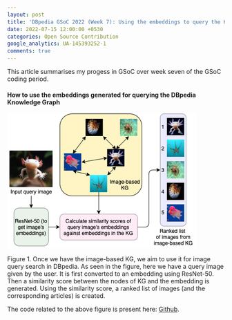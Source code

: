 ```yaml
---
layout: post
title: 'DBpedia GSoC 2022 (Week 7): Using the embeddings to query the Knowledge Graph'
date: 2022-07-15 12:00:00 +0530
categories: Open Source Contribution
google_analytics: UA-145393252-1
comments: true
---
```


This article summarises my progess in GSoC over week seven of the GSoC coding period.

#### How to use the embeddings generated for querying the DBpedia Knowledge Graph

![Using the embeddings](../assets/images/gsoc_images/GSoC_methodology_part2_v0.1.png)

Figure 1. Once we have the image-based KG, we aim to use it for image query search in DBpedia. As seen in the figure, here we have a query image given by the user. It is first converted to an embedding using ResNet-50. Then a similarity score between the nodes of KG and the embedding is generated. Using the similarity score, a ranked list of images (and the corresponding articles) is created.

The code related to the above figure is present here: [Github](https://github.com/dbpedia/image-search-gsoc-2022/tree/main/kg_query).
